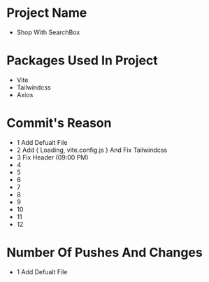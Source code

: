 # Project Name

- Shop With SearchBox

# Packages Used In Project

- Vite
- Tailwindcss
- Axios

# Commit's Reason

- 1 Add Defualt File
- 2 Add { Loading, vite.config.js } And Fix Tailwindcss
- 3 Fix Header (09:00 PM)
- 4
- 5
- 6
- 7
- 8
- 9
- 10
- 11
- 12

# Number Of Pushes And Changes

- 1 Add Defualt File
